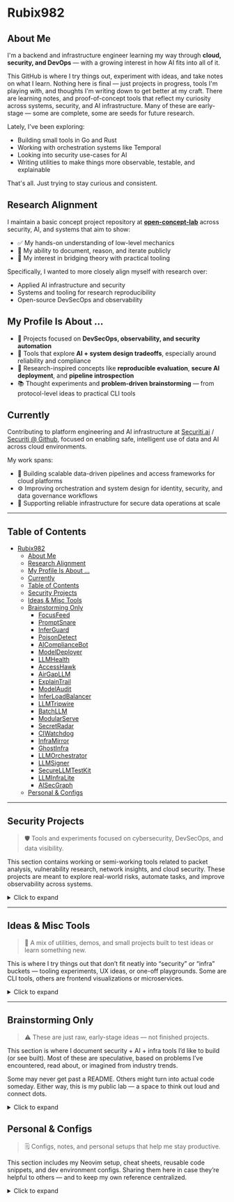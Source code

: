 # Rubix982

## About Me

I'm a backend and infrastructure engineer learning my way through **cloud, security, and DevOps** — with a growing interest in how AI fits into all of it.

This GitHub is where I try things out, experiment with ideas, and take notes on what I learn. Nothing here is final — just projects in progress, tools I'm playing with, and thoughts I'm writing down to get better at my craft. There are learning notes, and proof-of-concept tools that reflect my curiosity across systems, security, and AI infrastructure. Many of these are early-stage — some are complete, some are seeds for future research.

Lately, I've been exploring:

- Building small tools in Go and Rust
- Working with orchestration systems like Temporal
- Looking into security use-cases for AI
- Writing utilities to make things more observable, testable, and explainable

That's all. Just trying to stay curious and consistent.

## Research Alignment

I maintain a basic concept project repository at [**open-concept-lab**](https://github.com/Rubix982/open-concept-lab) across security, AI, and systems that aim to show:

- ✅ My hands-on understanding of low-level mechanics
- 🧠 My ability to document, reason, and iterate publicly
- 📎 My interest in bridging theory with practical tooling

Specifically, I wanted to more closely align myself with research over:

- Applied AI infrastructure and security
- Systems and tooling for research reproducibility
- Open-source DevSecOps and observability

## My Profile Is About ...

- 🔐 Projects focused on **DevSecOps, observability, and security automation**
- 🧠 Tools that explore **AI + system design tradeoffs**, especially around reliability and compliance
- 🧪 Research-inspired concepts like **reproducible evaluation**, **secure AI deployment**, and **pipeline introspection**
- 📚 Thought experiments and **problem-driven brainstorming** — from protocol-level ideas to practical CLI tools

## Currently

Contributing to platform engineering and AI infrastructure at [Securiti.ai](https://securiti.ai) / [Securiti @ Github](https://github.com/securitiai), focused on enabling safe, intelligent use of data and AI across cloud environments.

My work spans:

- 🧱 Building scalable data-driven pipelines and access frameworks for cloud platforms
- ⚙️ Improving orchestration and system design for identity, security, and data governance workflows
- 🔐 Supporting reliable infrastructure for secure data operations at scale

---

## Table of Contents

- [Rubix982](#rubix982)
  - [About Me](#about-me)
  - [Research Alignment](#research-alignment)
  - [My Profile Is About ...](#my-profile-is-about-)
  - [Currently](#currently)
  - [Table of Contents](#table-of-contents)
  - [Security Projects](#security-projects)
  - [Ideas \& Misc Tools](#ideas--misc-tools)
  - [Brainstorming Only](#brainstorming-only)
    - [FocusFeed](#focusfeed)
    - [PromptSnare](#promptsnare)
    - [InferGuard](#inferguard)
    - [PoisonDetect](#poisondetect)
    - [AIComplianceBot](#aicompliancebot)
    - [ModelDeployer](#modeldeployer)
    - [LLMHealth](#llmhealth)
    - [AccessHawk](#accesshawk)
    - [AirGapLLM](#airgapllm)
    - [ExplainTrail](#explaintrail)
    - [ModelAudit](#modelaudit)
    - [InferLoadBalancer](#inferloadbalancer)
    - [LLMTripwire](#llmtripwire)
    - [BatchLLM](#batchllm)
    - [ModularServe](#modularserve)
    - [SecretRadar](#secretradar)
    - [CIWatchdog](#ciwatchdog)
    - [InfraMirror](#inframirror)
    - [GhostInfra](#ghostinfra)
    - [LLMOrchestrator](#llmorchestrator)
    - [LLMSigner](#llmsigner)
    - [SecureLLMTestKit](#securellmtestkit)
    - [LLMInfraLite](#llminfralite)
    - [AISecGraph](#aisecgraph)
  - [Personal \& Configs](#personal--configs)


---

## Security Projects

> 🛡️ Tools and experiments focused on cybersecurity, DevSecOps, and data visibility.

This section contains working or semi-working tools related to packet analysis, vulnerability research, network insights, and cloud security. These projects are meant to explore real-world risks, automate tasks, and improve observability across systems.

<details>
<summary>Click to expand</summary>

1. [`SecChapter`](https://github.com/Rubix982/SecChapter) — Long-term documentation of my journey in Cloud, Cybersecurity, and DevOps.
2. [`StructDiff`](https://github.com/Rubix982/StructDiff) — JSON structural diffing tool for easier inspection of data changes.
3. [`ScrapChat`](https://github.com/Rubix982/ScrapChat) — Tool to organize ChatGPT outputs into readable markdown sections.
4. [`ps`](https://github.com/Rubix982/ps) — A packet sniffer and network monitor built in Rust.
5. [`argo-apps`](https://github.com/Rubix982/argo-apps) — ArgoCD-based demos for distributed system orchestration.
6. [`NetPulse`](https://github.com/Rubix982/NetPulse) — Periodic internet speed monitor for local analysis.
7. [`VulnData`](https://github.com/Rubix982/VulnData) — Future dataset project for vulnerability scraping and LLM-assisted security insight.
8. [`CyberScope`](https://github.com/Rubix982/CyberScope-A-Comprehensive-Analysis-Repository) — Security dataset analysis based on public Kaggle sources.

</details>

---

## Ideas & Misc Tools

> 🧰 A mix of utilities, demos, and small projects built to test ideas or learn something new.

This is where I try things out that don’t fit neatly into “security” or “infra” buckets — tooling experiments, UX ideas, or one-off playgrounds. Some are CLI tools, others are frontend visualizations or microservices.

<details>
<summary>Click to expand</summary>

1. [`Cyberflow`](https://github.com/Rubix982/Cyberflow) — Temporal + Go-based scanner for threat intel, enriched and cached locally.
2. [`Triage`](https://github.com/Rubix982/triage) — Electron-based issue triage dashboard with D3 and DuckDB.
3. [`Thoughts`](https://github.com/Rubix982/thoughts) — A CLI utility for fast personal note-taking.
4. [`EsMappingTests`](https://github.com/Rubix982/es-mapping-tests) — Elasticsearch mapping experiments.
5. [`SimpleMicroservice`](https://github.com/Rubix982/SimpleMicroservice) — Basic microservice starter template.
6. [`network_agent`](https://github.com/Rubix982/network_agent) — Local network statistics monitoring agent.
7. [`http-showcase`](https://github.com/Rubix982/http-showcase) — Demos of HTTP/1.1, HTTP/2, and HTTP/3 features.
8. [`go-ssl`](https://github.com/Rubix982/go-ssl) — Go project to inspect SSL/TLS issues.
9. [`GoRoutinesAndConcurrency`](https://github.com/Rubix982/GoRoutinesAndConcurrency) — Go concurrency exploration.

</details>

---

## Brainstorming Only

> ⚠️ These are just raw, early-stage ideas — not finished projects.

This section is where I document security + AI + infra tools I’d like to build (or see built). Most of these are speculative, based on problems I’ve encountered, read about, or imagined from industry trends.

Some may never get past a README. Others might turn into actual code someday. Either way, this is my public lab — a space to think out loud and connect dots.

<details>
<summary>Click to expand</summary>

---

### FocusFeed

<details>
<summary>Click to expand</summary>

**FocusFeed** is a personal, LLM-powered command center for daily knowledge and updates.

An MCP-style system that connects LLMs (like ChatGPT or Claude) to your key information feeds — so you wake up to a structured, summarized digest of everything that matters.

#### Problems It Solves

- Overwhelming inboxes and news feeds
- Time wasted identifying important content
- Passive reading habits
- Loss of context and connection between information sources

#### Key Features

- 📬 Pulls from Gmail, GitHub, Hacker News, RSS, Reddit, and arXiv
- 🧠 GPT/Claude summarization and context-based commentary
- 📚 Highlights key terms and vocabulary
- 📆 Generates digest in Markdown, email, or TUI
- 🔌 Easily extensible with new tools and endpoints
- 🛠️ 100% self-hosted / local by design — no vendor lock-in

</details>

### PromptSnare

<details>
<summary>Click to expand</summary>

**PromptSnare** detects adversarial prompt injection attempts in LLM systems and enforces safe prompt structures.

#### Problems It Solves

- Prompt manipulation degrading model behavior
- Injection attacks leaking private model data
- Loss of trust in enterprise AI interfaces

#### Key Features

- 🔍 Scans for adversarial patterns using token inspection and prompt history
- 🧱 Enforces safe prompt templates
- 🛡️ Compatible with OpenAI, local LLMs, and prompt chaining pipelines

</details>

---

### InferGuard

<details>
<summary>Click to expand</summary>

**InferGuard** is a usage anomaly detector for LLM APIs that prevents stolen API token abuse and inference cost leaks.

#### Problems It Solves

- Unnoticed token theft and abuse
- Sudden billing spikes from inference load
- Lack of behavioral access monitoring for AI APIs

#### Key Features

- 📈 Tracks usage spikes and frequency patterns
- ⚠️ Raises alerts on behavioral shifts
- 🧩 Hooks into billing dashboards and monitoring stacks

</details>

---

### PoisonDetect

<details>
<summary>Click to expand</summary>

**PoisonDetect** identifies tampering, bias, and poisoning in ML training datasets.

#### Problems It Solves

- Silent model poisoning in open-source data
- Training on duplicated or biased samples
- Lack of confidence in fine-tuning sources

#### Key Features

- 🧠 Clustering + anomaly detection on labels and samples
- 🧹 Noise filtering and scoring
- 📊 Integration with dataset pre-processing workflows

</details>

---

### AIComplianceBot

<details>
<summary>Click to expand</summary>

**AIComplianceBot** checks AI pipelines against privacy and security compliance standards like GDPR, HIPAA, and ISO 27001.

#### Problems It Solves

- AI use in regulated industries (health, finance) without auditing
- Lack of paper trails for data access and processing
- Inability to show regulators that AI systems are compliant

#### Key Features

- 🧾 Scans data flow in AI APIs and pipelines
- 🔍 Flags PII exposure in prompts, logs, and models
- 📋 Generates audit-ready reports

</details>

---

### ModelDeployer

<details>
<summary>Click to expand</summary>

**ModelDeployer** brings GitOps-style deployment to ML models, ensuring consistency across dev/stage/prod.

#### Problems It Solves

- Drift between model versions in different environments
- Manual copy-pasting of weights and configs
- Accidental use of outdated or incorrect models

#### Key Features

- 🗃️ Hash-based versioning of weights and configs
- 🔁 Rollbacks and deploy histories
- ⚙️ Works with HuggingFace, ONNX, PyTorch, etc.

</details>

---

### LLMHealth

<details>
<summary>Click to expand</summary>

**LLMHealth** offers real-time observability for LLM inference pipelines: latency, error rates, and cost insights.

#### Problems It Solves

- Inference slowdowns going undetected
- Silent memory leaks and performance regressions
- Difficulty debugging inference failures in prod

#### Key Features

- 📈 Prometheus/Grafana integration
- 🛑 OOM and latency spike alerts
- 🧩 Token-level profiling

</details>

---

### AccessHawk

<details>
<summary>Click to expand</summary>

**AccessHawk** tracks API token usage and behavior in LLM clusters to prevent insider threats and shadow access.

#### Problems It Solves

- Insider misuse of sensitive LLM features
- No visibility into who accessed what and when
- Long-lived, unused API tokens going unchecked

#### Key Features

- 🕵️ Role-based access maps
- 📊 Heatmap of API call activity
- ⚠️ Alerting for outlier behavior

</details>

---

### AirGapLLM

<details>
<summary>Click to expand</summary>

**AirGapLLM** is a self-hosted, air-gapped LLM deployment system with built-in access controls and observability.

#### Problems It Solves

- Regulatory restrictions on cloud AI use
- Need for full on-prem control and security
- Risk of leaking data through public APIs

#### Key Features

- 🔐 Sandboxed GPU runners (Docker, Firecracker)
- 🧾 Logs every API call with signed hashes
- 🚪 Access throttling and prompt whitelisting

</details>

---

### ExplainTrail

<details>
<summary>Click to expand</summary>

**ExplainTrail** creates a traceable prompt-response history with metadata to explain AI decisions.

#### Problems It Solves

- “Black box” behavior in enterprise AI
- Legal/compliance challenges for explain-ability
- Lack of reproducibility in LLM-driven actions

#### Key Features

- 📚 Logs prompt, context, model, and response
- 🔗 Metadata linking and version stamping
- ✅ Markdown or JSON-based explain-ability format

</details>

---

### ModelAudit

<details>
<summary>Click to expand</summary>

**ModelAudit** — Immutable logging + role-based audit trail for model access.

**Tags** - AI, Security

#### Problems It Solves

- Model access without accountability

#### Why It Hurts

- No logging = no blame if things go wrong

</details>

---

### InferLoadBalancer

<details>
<summary>Click to expand</summary>

**InferLoadBalancer** — Smart batching and token-limit prediction for model serving

**Tags** - AI, Infrastructure

#### Problems It Solves

- Large model deployment eats too much memory

#### Why It Hurts

- Infra teams struggle with OOM crashes

</details>

---

### LLMTripwire

<details>
<summary>Click to expand</summary>

**LLMHealth** — Prometheus/Grafana exporter for inference metrics.

**Tags** - AI, Infrastructure

#### Problems It Solves

- Model version mismatch across dev/stage/prod

#### Why It Hurts

- Unexpected behaviors, hard to debug

</details>

---

### BatchLLM

<details>
<summary>Click to expand</summary>

**BatchLLM** — Batching layer that groups inference calls based on size/priority.

**Tags** - AI, Infrastructure

#### Problems It Solves

- GPU resources are under-utilized

#### Why It Hurts

- Wasted compute, high infra costs

</details>

---

### ModularServe

<details>
<summary>Click to expand</summary>

**ModularServe** — Declarative YAML config for multi-modal inference APIs.

**Tags** - AI, Infrastructure

#### Problems It Solves

- Multi-modal model chaos

#### Why It Hurts

- Text, image, audio all need different runtimes

</details>

---

### SecretRadar

<details>
<summary>Click to expand</summary>

**SecretRadar** — Scans K8s, Vault, and envs for unmanaged secrets.

**Tags** - Security, Infrastructure

#### Problems It Solves

- No visibility into what secrets exist in your cluster

#### Why It Hurts

- Secret sprawl = breach risk.

</details>

---

### CIWatchdog

<details>
<summary>Click to expand</summary>

**CIWatchdog** - Sign and verify every CI artifact, from code to container.

**Tags** - Security, Infrastructure

#### Problems It Solves

- CI/CD pipelines are easily poisoned

#### Why It Hurts

- One bad push = widespread compromise

</details>

---

### InfraMirror

<details>
<summary>Click to expand</summary>

**InfraMirror** - Compares actual cloud state with IaC and highlights drifts

**Tags** - Security, Infrastructure

#### Problems It Solves

- IaC drift causes silent vulnerabilities

#### Why It Hurts

- Prod != Git = blind spots

</details>

---

### GhostInfra

<details>
<summary>Click to expand</summary>

**GhostInfra** - Builds a graph of cloud assets and flags ownerless nodes

**Tags** - Security, Infrastructure

#### Problems It Solves

- Shadow infra gets spun up and forgotten

#### Why It Hurts

- Unbilled/unaudited systems = easy attack targets

</details>

---

### LLMOrchestrator

<details>
<summary>Click to expand</summary>

**LLMOrchestrator** - CLI or GUI to connect models, preprocessors, and filters like a DAG

**Tags** - Platform, Utility Tooling

#### Problems It Solves

- Difficult to orchestrate multiple models/tools

</details>

---

### LLMSigner

<details>
<summary>Click to expand</summary>

**LLMSigner** - Adds cryptographic signing to every prompt-response pair

**Tags** - Platform, Utility Tooling

#### Problems It Solves

- Need signed metadata for AI actions

</details>

---

### SecureLLMTestKit

<details>
<summary>Click to expand</summary>

**SecureLLMTestKit** - Dockerized replayable attack/test pipeline with logs

**Tags** - Platform, Utility Tooling

#### Problems It Solves

- Security researchers need reproducible testbeds

</details>

---

### LLMInfraLite

<details>
<summary>Click to expand</summary>

**LLMInfraLite** - Local GPU/CPU inference deployer + observability bundle

**Tags** - Platform, Utility Tooling

#### Problems It Solves

- Developers need local AI infra that just works

</details>

---

### AISecGraph

<details>
<summary>Click to expand</summary>

**AISecGraph** - Visual dependency + threat model of entire AI pipeline

**Tags** - Platform, Utility Tooling

#### Problems It Solves

- Hard to reason about AI system security posture

</details>

---

</details>

## Personal & Configs

> 🗒️ Configs, notes, and personal setups that help me stay productive.

This section includes my Neovim setup, cheat sheets, reusable code snippets, and dev environment configs. Sharing them here in case they’re helpful to others — and to keep my own reference centralized.

<details>
<summary>Click to expand</summary>

1. [`nvim`](https://github.com/Rubix982/nvim) — My personal Neovim configuration.
2. [`diary`](https://github.com/Rubix982/diary) — Personal learnings and re-usable knowledge notes.
3. [`CodeToolBox`](https://github.com/Rubix982/CodeToolbox) — Handy scripts and productivity utilities.
4. [`LangLib`](https://github.com/Rubix982/LangLib) — Competitive programming language utility repo.
5. [`kali-linux-ctf`](https://github.com/Rubix982/kali-linux-ctf) — Vagrant + Kali setup for security challenges.
6. [`LeetCode`](https://github.com/Rubix982/LeetCode) — My solutions to Leetcode problems.

</details>
